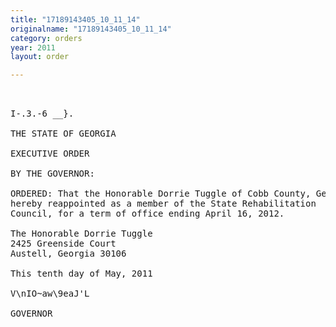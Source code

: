 ```yaml
---
title: "17189143405_10_11_14"
originalname: "17189143405_10_11_14"
category: orders
year: 2011
layout: order

---
```

<pre>
 

I-.3.-6 __}.

THE STATE OF GEORGIA

EXECUTIVE ORDER

BY THE GOVERNOR:

ORDERED: That the Honorable Dorrie Tuggle of Cobb County, Georgia, is
hereby reappointed as a member of the State Rehabilitation
Council, for a term of office ending April 16, 2012.

The Honorable Dorrie Tuggle
2425 Greenside Court
Austell, Georgia 30106

This tenth day of May, 2011

V\nIO~aw\9eaJ'L

GOVERNOR

</pre>
